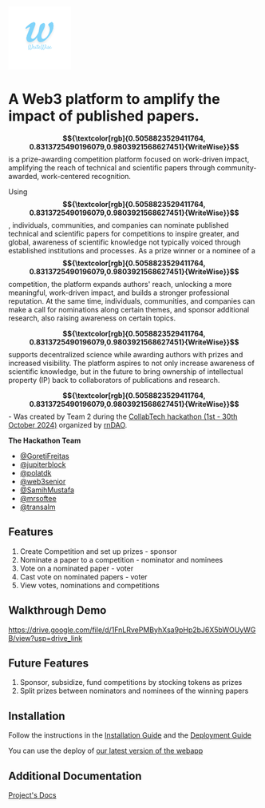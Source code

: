<img src="docs/media/WriteWise%20Logo%201.png" width="25%" alt="WriteWise">

# A Web3 platform to amplify the impact of published papers. 

__$${\textcolor[rgb]{0.5058823529411764, 0.8313725490196079,0.9803921568627451}{WriteWise}}$$__ is a prize-awarding competition platform focused on work-driven impact, amplifying the reach of technical and scientific papers through community-awarded, work-centered recognition.

Using __$${\textcolor[rgb]{0.5058823529411764, 0.8313725490196079,0.9803921568627451}{WriteWise}}$$__, individuals, communities, and companies can nominate published technical and scientific papers for competitions to inspire greater, and global, awareness of scientific knowledge not typically voiced through established institutions and processes. As a prize winner or a nominee of a __$${\textcolor[rgb]{0.5058823529411764, 0.8313725490196079,0.9803921568627451}{WriteWise}}$$__ competition, the platform expands authors' reach, unlocking a more meaningful, work-driven impact, and builds a stronger professional reputation. At the same time, individuals, communities, and companies can make a call for nominations along certain themes, and sponsor additional research, also raising awareness on certain topics.

__$${\textcolor[rgb]{0.5058823529411764, 0.8313725490196079,0.9803921568627451}{WriteWise}}$$__ supports decentralized science while awarding authors with prizes and increased visibility. The platform aspires to not only increase awareness of scientific knowledge, but in the future to bring ownership of intellectual property (IP) back to collaborators of publications and research.

__$${\textcolor[rgb]{0.5058823529411764, 0.8313725490196079,0.9803921568627451}{WriteWise}}$$__ - Was created by Team 2 during the [CollabTech hackathon (1st - 30th October 2024)](https://www.rndao.io/collabtech) organized by [rnDAO](https://www.rndao.io/). 

__The Hackathon Team__
* [@GoretiFreitas](https://github.com/GoretiFreitas)
* [@jupiterblock](https://github.com/jupiterblock)
* [@polatdk](https://github.com/polatdk)
* [@web3senior](https://github.com/web3senior)
* [@SamihMustafa](https://github.com/SamihMustafa)
* [@mrsoftee](https://github.com/mrsoftee)
* [@transalm](https://github.com/transalm)

## Features
1. Create Competition and set up prizes - sponsor
1. Nominate a paper to a competition - nominator and nominees
1. Vote on a nominated paper - voter
1. Cast vote on nominated papers - voter
1. View votes, nominations and competitions

## Walkthrough Demo
https://drive.google.com/file/d/1FnLRvePMByhXsa9pHp2bJ6X5bWOUyWGB/view?usp=drive_link

## Future Features
1. Sponsor, subsidize, fund competitions by stocking tokens as prizes
2. Split prizes between nominators and nominees of the winning papers

## Installation
Follow the instructions in the [Installation Guide](docs/installation-guide.md) and the [Deployment Guide](docs/deployment-guide.md)

You can use the deploy of [our latest version of the webapp](https://writewisecollabtech.github.io/WriteWise/)

## Additional Documentation
[Project's Docs](/docs)
